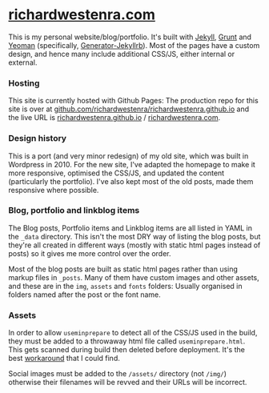 [richardwestenra.com](http://richardwestenra.com/)
===============

This is my personal website/blog/portfolio. It's built with [Jekyll](http://jekyllrb.com/), [Grunt](http://gruntjs.com/) and [Yeoman](http://yeoman.io/) (specifically, [Generator-Jekyllrb](https://github.com/robwierzbowski/generator-jekyllrb/)). Most of the pages have a custom design, and hence many include additional CSS/JS, either internal or external.

### Hosting

This site is currently hosted with Github Pages: The production repo for this site is over at [github.com/richardwestenra/richardwestenra.github.io](https://github.com/richardwestenra/richardwestenra.github.io) and the live URL is [richardwestenra.github.io](http://richardwestenra.github.io/) / [richardwestenra.com](http://richardwestenra.com/).

### Design history

This is a port (and very minor redesign) of my old site, which was built in Wordpress in 2010. For the new site, I've adapted the homepage to make it more responsive, optimised the CSS/JS, and updated the content (particularly the portfolio). I've also kept most of the old posts, made them responsive where possible.

### Blog, portfolio and linkblog items

The Blog posts, Portfolio items and Linkblog items are all listed in YAML in the `_data` directory. This isn't the most DRY way of listing the blog posts, but they're all created in different ways (mostly with static html pages instead of posts) so it gives me more control over the order.

Most of the blog posts are built as static html pages rather than using markup files in `_posts`. Many of them have custom images and other assets, and these are in the `img`, `assets` and `fonts` folders: Usually organised in folders named after the post or the font name.

### Assets
In order to allow `useminprepare` to detect all of the CSS/JS used in the build, they must be added to a throwaway html file called `useminprepare.html`. This gets scanned during build then deleted before deployment. It's the best [workaround](https://github.com/yeoman/grunt-usemin/pull/382#issuecomment-61409135) that I could find.

Social images must be added to the `/assets/` directory (not `/img/`) otherwise their filenames will be revved and their URLs will be incorrect.